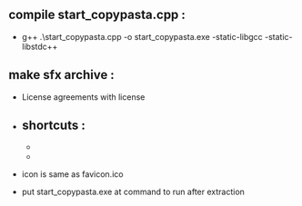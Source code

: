 ## compile start_copypasta.cpp :

- g++ .\start_copypasta.cpp -o start_copypasta.exe -static-libgcc -static-libstdc++

## make sfx archive :

- License agreements with license

- shortcuts :
    - 
    - 
    -

- icon is same as favicon.ico

- put start_copypasta.exe at command to run after extraction